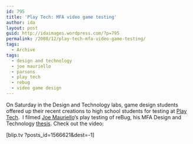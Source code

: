 ```yaml
---
id: 795
title: 'Play Tech: MFA video game testing'
author: ida
layout: post
guid: http://idaimages.wordpress.com/?p=795
permalink: /2008/12/play-tech-mfa-video-game-testing/
tags:
  - Archive
tags:
  - design and technology
  - joe mauriello
  - parsons
  - play tech
  - rebug
  - video game design
---
```

On Saturday in the Design and Technology labs, game design students offered up their recent creations to high school students for testing at [Play Tech][1].  I filmed [Joe Mauriello][2]&#8216;s play testing of reBug, his MFA Design and Technology [thesis][3]. Check out the video:

[blip.tv ?posts_id=1566621&dest=-1]

 [1]: http://cdt.parsons.edu/?q=node/1339
 [2]: http://www.jmauriello.com/
 [3]: http://www.jmauriello.com/Site/thesis/research.htm